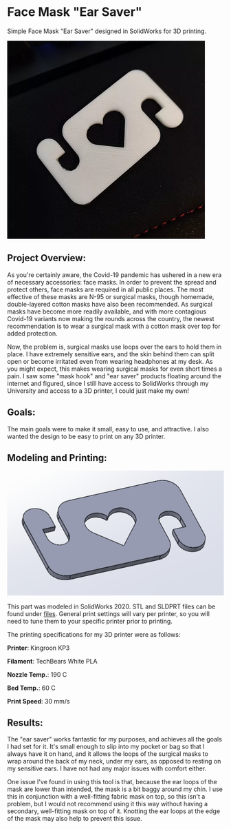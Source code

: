 # Face Mask "Ear Saver"
Simple Face Mask "Ear Saver" designed in SolidWorks for 3D printing.

![Final Product](/Face%20Mask%20Ear%20Saver/images/print.png)

## Project Overview:
As you're certainly aware, the Covid-19 pandemic has ushered in a new era of necessary accessories: face masks. In order to prevent the spread and protect others, face masks are required in all public places. The most effective of these masks are N-95 or surgical masks, though homemade, double-layered cotton masks have also been recommended. As surgical masks have become more readily available, and with more contagious Covid-19 variants now making the rounds across the country, the newest recommendation is to wear a surgical mask with a cotton mask over top for added protection.

Now, the problem is, surgical masks use loops over the ears to hold them in place. I have extremely sensitive ears, and the skin behind them can split open or become irritated even from wearing headphones at my desk. As you might expect, this makes wearing surgical masks for even short times a pain. I saw some "mask hook" and "ear saver" products floating around the internet and figured, since I still have access to SolidWorks through my University and access to a 3D printer, I could just make my own!

## Goals:
The main goals were to make it small, easy to use, and attractive. I also wanted the design to be easy to print on any 3D printer.

## Modeling and Printing:

![SW Model](/Face%20Mask%20Ear%20Saver/images/maskhookSW.PNG)

This part was modeled in SolidWorks 2020. STL and SLDPRT files can be found under [files](https://github.com/bwilt17/Face-Mask-Ear-Saver/tree/main/files). General print settings will vary per printer, so you will need to tune them to your specific printer prior to printing.

The printing specifications for my 3D printer were as follows:

**Printer**: Kingroon KP3

**Filament**: TechBears White PLA

**Nozzle Temp.**: 190 C

**Bed Temp.**: 60 C

**Print Speed**: 30 mm/s

## Results:
The "ear saver" works fantastic for my purposes, and achieves all the goals I had set for it. It's small enough to slip into my pocket or bag so that I always have it on hand, and it allows the loops of the surgical masks to wrap around the back of my neck, under my ears, as opposed to resting on my sensitive ears. I have not had any major issues with comfort either.

One issue I've found in using this tool is that, because the ear loops of the mask are lower than intended, the mask is a bit baggy around my chin. I use this in conjunction with a well-fitting fabric mask on top, so this isn't a problem, but I would not recommend using it this way without having a secondary, well-fitting mask on top of it. Knotting the ear loops at the edge of the mask may also help to prevent this issue.
